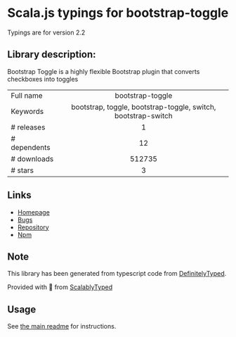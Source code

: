 
# Scala.js typings for bootstrap-toggle

Typings are for version 2.2

## Library description:
Bootstrap Toggle is a highly flexible Bootstrap plugin that converts checkboxes into toggles

|                    |                 |
| ------------------ | :-------------: |
| Full name          | bootstrap-toggle |
| Keywords           | bootstrap, toggle, bootstrap-toggle, switch, bootstrap-switch |
| # releases         | 1 |
| # dependents       | 12 |
| # downloads        | 512735 |
| # stars            | 3 |

## Links
- [Homepage](http://www.bootstraptoggle.com)
- [Bugs](https://github.com/minhur/bootstrap-toggle/issues)
- [Repository](https://github.com/minhur/bootstrap-toggle)
- [Npm](https://www.npmjs.com/package/bootstrap-toggle)
    


## Note
This library has been generated from typescript code from [DefinitelyTyped](https://definitelytyped.org).

Provided with :purple_heart: from [ScalablyTyped](https://github.com/oyvindberg/ScalablyTyped)

## Usage
See [the main readme](../../readme.md) for instructions.


